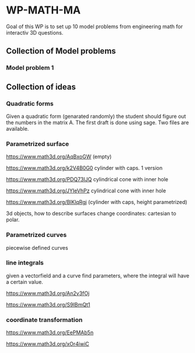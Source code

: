 # WP-MATH-MA

Goal of this WP is to set up 10 model problems from engineering math for interactiv 3D questions.

## Collection of Model problems
### Model problem 1

## Collection of ideas
### Quadratic forms
Given a quadratic form (genarated randomly) the student should figure out the numbers in the matrix A. The first draft is done using sage.
Two files are available.

### Parametrized surface
https://www.math3d.org/AqBxoGW (empty)

https://www.math3d.org/k2V4B0G0 cylinder with caps. 1 version

https://www.math3d.org/PDQ73IJQ cylindrical cone with inner hole

https://www.math3d.org/JYIeVhPz cylindrical cone with inner hole

https://www.math3d.org/BlKlqRgj (cylinder with caps, height parametrized)

3d objects, how to describe surfaces
change coordinates: cartesian to polar.

### Parametrized curves
piecewise defined curves 

### line integrals
given a vectorfield and a curve
find parameters, where the integral will have a certain value.

https://www.math3d.org/An2v3fOj

https://www.math3d.org/S9IBmQt1

### coordinate transformation
https://www.math3d.org/EePMAb5n

https://www.math3d.org/xOr4iwiC

